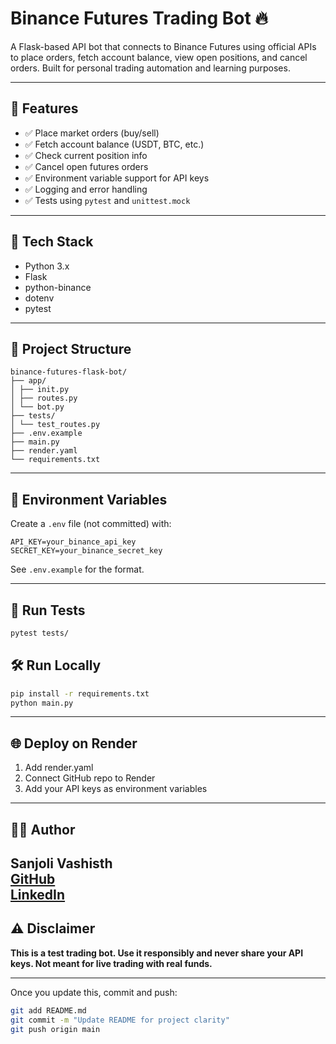 # Binance Futures Trading Bot 🔥

A Flask-based API bot that connects to Binance Futures using official APIs to place orders, fetch account balance, view open positions, and cancel orders. Built for personal trading automation and learning purposes.

---

## 🚀 Features

- ✅ Place market orders (buy/sell)
- ✅ Fetch account balance (USDT, BTC, etc.)
- ✅ Check current position info
- ✅ Cancel open futures orders
- ✅ Environment variable support for API keys
- ✅ Logging and error handling
- ✅ Tests using `pytest` and `unittest.mock`

---

## 🧠 Tech Stack

- Python 3.x
- Flask
- python-binance
- dotenv
- pytest

---

## 📁 Project Structure
```
binance-futures-flask-bot/
├── app/
│ ├── init.py
│ ├── routes.py
│ └── bot.py
├── tests/
│ └── test_routes.py
├── .env.example
├── main.py
├── render.yaml
└── requirements.txt
```

---

## 🔐 Environment Variables

Create a `.env` file (not committed) with:
```.env
API_KEY=your_binance_api_key
SECRET_KEY=your_binance_secret_key
```

See `.env.example` for the format.

---

## 🧪 Run Tests

```bash
pytest tests/
```
## 🛠️ Run Locally
```bash
pip install -r requirements.txt
python main.py
```
---
## 🌐 Deploy on Render
1. Add render.yaml
2. Connect GitHub repo to Render
3. Add your API keys as environment variables
---
## 🙋‍♀️ Author

**Sanjoli Vashisth**  
[GitHub](https://github.com/Sanjoli04)  
[LinkedIn](https://www.linkedin.com/in/sanjoli-vashisth-605212311/)  <!-- if you have -->
---
## ⚠️ Disclaimer
**This is a test trading bot. Use it responsibly and never share your API keys. Not meant for live trading with real funds.**

---

Once you update this, commit and push:

```bash
git add README.md
git commit -m "Update README for project clarity"
git push origin main
```